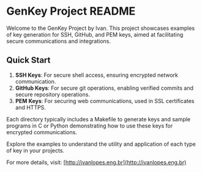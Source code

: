 # GenKey Project README

Welcome to the GenKey Project by Ivan. This project showcases examples of key generation for SSH, GitHub, and PEM keys, aimed at facilitating secure communications and integrations.

## Quick Start

1. **SSH Keys**: For secure shell access, ensuring encrypted network communication.
2. **GitHub Keys**: For secure git operations, enabling verified commits and secure repository operations.
3. **PEM Keys**: For securing web communications, used in SSL certificates and HTTPS.

Each directory typically includes a Makefile to generate keys and sample programs in C or Python demonstrating how to use these keys for encrypted communications.

Explore the examples to understand the utility and application of each type of key in your projects.

For more details, visit: [http://ivanlopes.eng.br](http://ivanlopes.eng.br)
